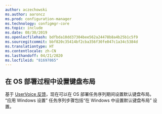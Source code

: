```yaml
---
author: aczechowski
ms.author: aaroncz
ms.prod: configuration-manager
ms.technology: configmgr-core
ms.topic: include
ms.date: 08/30/2019
ms.openlocfilehash: bdfbda10dd37304bee562a24478b8a4b25b1c5f9
ms.sourcegitcommit: bbf820c35414bf2cba356f30fe047c1a34c5384d
ms.translationtype: HT
ms.contentlocale: zh-CN
ms.lasthandoff: 04/21/2020
ms.locfileid: "81697865"
---
```

## <a name="set-keyboard-layout-during-os-deployment"></a><a name="bkmk_osd"></a> 在 OS 部署过程中设置键盘布局

<!--5138936-->

基于 [UserVoice 反馈](https://configurationmanager.uservoice.com/forums/300492-ideas/suggestions/38355292-add-keyboard-layout-settings-in-the-apply-windows)，现在可以在 OS 部署任务序列期间设置默认键盘布局。 “应用 Windows 设置”  任务序列步骤包括“在 Windows 中设置默认键盘布局”  设置。

